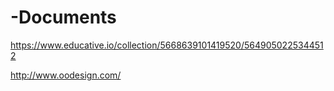 # -Documents
https://www.educative.io/collection/5668639101419520/5649050225344512

http://www.oodesign.com/
